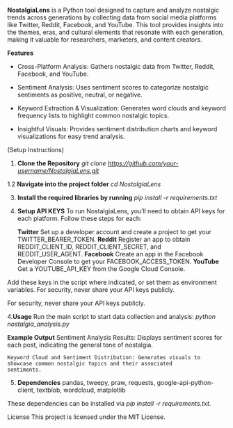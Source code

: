 __NostalgiaLens__ is a Python tool designed to capture and analyze nostalgic trends across generations by collecting data from social media platforms like Twitter, Reddit, Facebook, and YouTube. This tool provides insights into the themes, eras, and cultural elements that resonate with each generation, making it valuable for researchers, marketers, and content creators.

__Features__

  - Cross-Platform Analysis: Gathers nostalgic data from Twitter, Reddit, Facebook, and YouTube.

  - Sentiment Analysis: Uses sentiment scores to categorize nostalgic sentiments as positive, neutral, or negative.

  - Keyword Extraction & Visualization: Generates word clouds and keyword frequency lists to highlight common nostalgic topics.

  - Insightful Visuals: Provides sentiment distribution charts and keyword visualizations for easy trend analysis.

(Setup Instructions)

1. __Clone the Repository__
   *git clone https://github.com/your-username/NostalgiaLens.git*

  1.2 __Navigate into the project folder__
    *cd NostalgiaLens*

3. __Install the required libraries by running__
   *pip install -r requirements.txt*

4. __Setup API KEYS__
  To run NostalgiaLens, you’ll need to obtain API keys for each platform. Follow these steps for each:

    __Twitter__ Set up a developer account and create a project to get your TWITTER_BEARER_TOKEN.
    __Reddit__ Register an app to obtain REDDIT_CLIENT_ID, REDDIT_CLIENT_SECRET, and REDDIT_USER_AGENT.
    __Facebook__ Create an app in the Facebook Developer Console to get your FACEBOOK_ACCESS_TOKEN.
    __YouTube__ Get a YOUTUBE_API_KEY from the Google Cloud Console.
   
Add these keys in the script where indicated, or set them as environment variables. For security, never share your API keys publicly.

For security, never share your API keys publicly.

4.__Usage__
  Run the main script to start data collection and analysis:
    *python nostalgia_analysis.py*

  __Example Output__
    Sentiment Analysis Results: Displays sentiment scores for each post, indicating the general tone of nostalgia.
    
    Keyword Cloud and Sentiment Distribution: Generates visuals to showcase common nostalgic topics and their associated         sentiments.
 
5. __Dependencies__
  pandas, tweepy, praw, requests, google-api-python-client, textblob, wordcloud, matplotlib

These dependencies can be installed via *pip install -r requirements.txt.*

License
This project is licensed under the MIT License.

